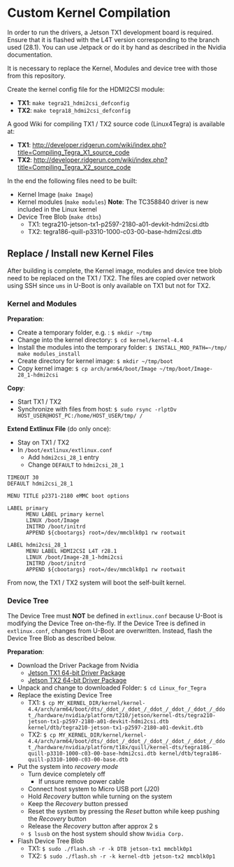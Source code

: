 # Custom Kernel Compilation

In order to run the drivers, a Jetson TX1 development board is required. Ensure that it is flashed with the L4T version corresponding to the branch used (28.1). You can use Jetpack or do it by hand as described in the Nvidia documentation.

It is necessary to replace the Kernel, Modules and device tree with those from this repository.

Create the kernel config file for the HDMI2CSI module:
* **TX1**: `make tegra21_hdmi2csi_defconfig`
* **TX2**: `make tegra18_hdmi2csi_defconfig`


A good Wiki for compiling TX1 / TX2 source code (Linux4Tegra) is available at:
* **TX1**: http://developer.ridgerun.com/wiki/index.php?title=Compiling_Tegra_X1_source_code
* **TX2**: http://developer.ridgerun.com/wiki/index.php?title=Compiling_Tegra_X2_source_code

In the end the following files need to be built:
* Kernel Image (`make Image`)
* Kernel modules (`make modules`) **Note**: The TC358840 driver is new included in the Linux kernel
* Device Tree Blob (`make dtbs`)
  * TX1: tegra210-jetson-tx1-p2597-2180-a01-devkit-hdmi2csi.dtb
  * TX2: tegra186-quill-p3310-1000-c03-00-base-hdmi2csi.dtb

## Replace / Install new Kernel Files
After building is complete, the Kernel image, modules and device tree blob need to be replaced on the TX1 / TX2. 
The files are copied over network using SSH since `ums` in U-Boot is only available on TX1 but not for TX2.

### Kernel and Modules
**Preparation**:
* Create a temporary folder, e.g. : `$ mkdir ~/tmp`
* Change into the kernel directory: `$ cd kernel/kernel-4.4`
* Install the modules into the temporary folder: `$ INSTALL_MOD_PATH=~/tmp/ make modules_install`
* Create directory for kernel image: `$ mkdir ~/tmp/boot`
* Copy kernel image: `$ cp arch/arm64/boot/Image ~/tmp/boot/Image-28_1-hdmi2csi`

**Copy**:
* Start TX1 / TX2
* Synchronize with files from host: `$ sudo rsync -rlptDv HOST_USER@HOST_PC:/home/HOST_USER/tmp/ /`

**Extend Extlinux File** (do only once):
* Stay on TX1 / TX2
* In `/boot/extlinux/extlinux.conf`
  * Add `hdmi2csi_28_1` entry
  * Change `DEFAULT` to `hdmi2csi_28_1`

```
TIMEOUT 30
DEFAULT hdmi2csi_28_1

MENU TITLE p2371-2180 eMMC boot options

LABEL primary
      MENU LABEL primary kernel
      LINUX /boot/Image
      INITRD /boot/initrd
      APPEND ${cbootargs} root=/dev/mmcblk0p1 rw rootwait

LABEL hdmi2csi_28_1
      MENU LABEL HDMI2CSI L4T r28.1
      LINUX /boot/Image-28_1-hdmi2csi
      INITRD /boot/initrd
      APPEND ${cbootargs} root=/dev/mmcblk0p1 rw rootwait
```
From now, the TX1 / TX2 system will boot the self-built kernel. 

### Device Tree

The Device Tree must **NOT** be defined in `extlinux.conf` because U-Boot is modifying the Device Tree on-the-fly. If the Device Tree is defined in `extlinux.conf`, changes from U-Boot are overwritten. Instead, flash the Device Tree Blob as described below.

**Preparation**:
* Download the Driver Package from Nvidia
  * [Jetson TX1 64-bit Driver Package](https://developer.nvidia.com/embedded/dlc/l4t-jetson-tx1-driver-package-28-1)
  * [Jetson TX2 64-bit Driver Package](https://developer.nvidia.com/embedded/dlc/l4t-jetson-tx2-driver-package-28-1)
* Unpack and change to downloaded Folder: `$ cd Linux_for_Tegra`
* Replace the existing Device Tree
  * TX1: `$ cp MY_KERNEL_DIR/kernel/kernel-4.4/arch/arm64/boot/dts/_ddot_/_ddot_/_ddot_/_ddot_/_ddot_/_ddot_/hardware/nvidia/platform/t210/jetson/kernel-dts/tegra210-jetson-tx1-p2597-2180-a01-devkit-hdmi2csi.dtb kernel/dtb/tegra210-jetson-tx1-p2597-2180-a01-devkit.dtb`
  * TX2: `$ cp MY_KERNEL_DIR/kernel/kernel-4.4/arch/arm64/boot/dts/_ddot_/_ddot_/_ddot_/_ddot_/_ddot_/_ddot_/hardware/nvidia/platform/t18x/quill/kernel-dts/tegra186-quill-p3310-1000-c03-00-base-hdmi2csi.dtb kernel/dtb/tegra186-quill-p3310-1000-c03-00-base.dtb`
* Put the system into _recovery mode_
  * Turn device completely off
    * If unsure remove power cable
  * Connect host system to Micro USB port (J20)
  * Hold _Recovery_ button while turning on the system
  * Keep the _Recovery_ button pressed
  * Reset the system by pressing the _Reset_ button while keep pushing the _Recovery_ button
  * Release the _Recovery_ button after approx 2 s
  * `$ lsusb` on the host system should show `Nvidia Corp.`
* Flash Device Tree Blob
  * TX1: `$ sudo ./flash.sh -r -k DTB jetson-tx1 mmcblk0p1`
  * TX2: `$ sudo ./flash.sh -r -k kernel-dtb jetson-tx2 mmcblk0p1`


